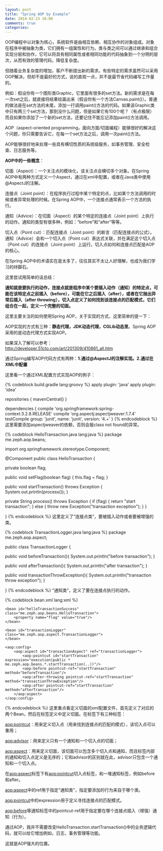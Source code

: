 ```yaml
---
layout: post
title: "Spring AOP by Example"
date: 2014-02-23 16:08
comments: true
categories: 
---
```

OOP编程中以对象为核心，系统软件是由相互依赖、相互协作的对象组成。对象在程序中被抽象为类，它们拥有一组属性和行为。类与类之间可以通过继承和组合实现分层和协作，它可以将具有相同属性或者相同功能的代码抽象到一个分明的层次，从而有效的管理代码，降低复杂度。

但随着业务复杂度的增加，客户不断提出新的需求。有些特定的需求虽然可以采用OOP解决，但却不是最好的方式，说的直观一点，并不是最节省代码编写工作量的。

例如：假设你有一个图形类Graphic，它里面有很多的set方法。新的需求是在每一次set之后，就直接将结果绘画出来（假设你有一个方法Canvas.paint()）。普通的做法是在set方法的末尾，添加一行调用paint()方法的代码。如果该Graphic类中只有两三个set方法，那到没什么问题，但是如果它有100个呢？（有点极限）而且如果你添加了一个新的set方法，还要记住不能忘记添加paint()方法调用。

AOP（aspect-oriented programming，面向方面/切面编程）能够很好的解决这个问题，你只需要告诉它，在每一个set方法之后，调用一次paint()方法。

AOP能够很好地来处理一些具有横切性质的系统级服务，如事务管理、安全检查、日志服务等。

**AOP中的一些概念**：

切面（Aspect）：一个关注点的模块化，该关注点会横切多个对象。在Spring AOP中有两种方式定义一个Aspect，通过在xml中配置，或者在Java类中使用@AspectJ的注解。

连接点（Joint point）：在程序执行过程中某个特定的点，比如某个方法调用的时候或者异常处理的时候。在Spring AOP中，一个连接点通常表示一个方法的执行。

通知（Advice）：在切面（Aspect）的某个特定的连接点（Joint point）上执行的动作。通知的类型有很多种，例如：“before”和“after”等等。

切入点（Point cut）：匹配连接点（Joint point）的断言（匹配连接点的公式）。通知（Advice）会和一个切入点（Point cut）表达式关联，并在满足这个切入点（Point cut）的连接点（Joint point）上运行。切入点如何和连接点匹配是AOP的核心。

在Spring AOP中的术语实在是太多了，往往其实不太让人好理解，也成为我们学习的绊脚石。

这里尝试用简单的话总结：

**通知就是要执行的动作，连接点就是程序中某个要插入动作（通知）的特定点，可能在该特定点之前插入（before），可能在它之后插入（after），或者在它抛出异常后插入（after throwing），切入点定义了如何找到该连接点的匹配模式，它们组合在一起，定义一个完整的切面。**

这里主要关注的如何使用Spring AOP，关于实现的方式，这里简单的提一下：

AOP实现的方式有三种：**静态代理，JDK动态代理，CGLib动态里**。Spring AOP采用的是动态代理方式实现AOP。

如果深入了解可以参考：http://developer.51cto.com/art/201309/410861_all.htm

通过Spring编写AOP代码方式有两种：**1.通过@AspectJ的注解实现。2.通过在XML中配置**

这里看一个通过XML配置方式实现AOP的例子：

{% codeblock build.gradle lang:groovy %}
apply plugin: 'java'
apply plugin: 'idea'

repositories {
 mavenCentral()
}

dependencies {
 compile 'org.springframework:spring-context:3.2.8.RELEASE'
 compile 'org.aspectj:aspectjweaver:1.7.4'
 testCompile group: 'junit', name: 'junit', version: '4.+'
}
{% endcodeblock %}
这里需要添加aspectjweaver的依赖，否则会报class not found的异常。

{% codeblock HelloTransaction.java lang:java %}
package me.zeph.aop.beans;

import org.springframework.stereotype.Component;

@Component
public class HelloTransaction {
	
   private boolean flag;
	
   public void setFlag(boolean flag) {
		this.flag = flag;
   }

   public void startTransaction() throws Exception {
		System.out.println(process());
   }

   private String process() throws Exception {
		if (flag) {
			return "start transaction";
		} else {
			throw new Exception("transaction exception");
		}
   }

}
{% endcodeblock %}
这里定义了“连接点类”，要被插入动作或者要被增强的类。

{% codeblock TransactionLogger.java lang:java %}
package me.zeph.aop.aspect;

public class TransactionLogger {

   public void beforeTransaction(){
		System.out.println("before transaction");
   }

   public void afterTransaction(){
		System.out.println("after transaction");
   }

   public void transactionThrowException(){
		System.out.println("transaction throw exception");
   }

}
{% endcodeblock %}
“通知类”，定义了要在连接点执行的动作。

{% codeblock bean.xml lang:xml %}
<?xml version="1.0" encoding="UTF-8"?>
<beans xmlns="http://www.springframework.org/schema/beans"
       xmlns:xsi="http://www.w3.org/2001/XMLSchema-instance"
       xmlns:aop="http://www.springframework.org/schema/aop"
       xsi:schemaLocation="
           http://www.springframework.org/schema/beans
           http://www.springframework.org/schema/beans/spring-beans-3.0.xsd
           http://www.springframework.org/schema/aop
           http://www.springframework.org/schema/aop/spring-aop-3.0.xsd">

   	<bean id="helloTransactionSuccess" class="me.zeph.aop.beans.HelloTransaction">
        <property name="flag" value="true"/>
    </bean>

   	<bean id="transactionLogger" class="me.zeph.aop.aspect.TransactionLogger">
    </bean>

   	<aop:config>
        <aop:aspect id="transactionAspect" ref="transactionLogger">
            <aop:pointcut id="startTransaction" expression="execution(public * me.zeph.aop.beans.*.startTransaction(..))"/>
            <aop:before pointcut-ref="startTransaction" method="beforeTransaction"/>
            <aop:after-throwing pointcut-ref="startTransaction" method="transactionThrowException"/>
            <aop:after pointcut-ref="startTransaction" method="afterTransaction"/>
        </aop:aspect>
    </aop:config>

</beans>
{% endcodeblock %}
这里重点看定义切面的xml配置文件，首先定义了对应的两个Bean，然后在<aop:config>标签定义中定义切面。在<aop:config>标签下有三种标签：

<aop:pointcut>：用来定义切入点（用来找到连接点的匹配的模式），该切入点可以重用； 

<aop:advisor>：用来定义只有一个通知和一个切入点的切面； 

<aop:aspect>：用来定义切面，该切面可以包含多个切入点和通知，而且标签内部的通知和切入点定义是无序的；它和advisor的区别就在此，advisor只包含一个通知和一个切入点。

在<aop:aspect>标签下有<aop:pointcut>切入点标签，和一堆通知标签，例如before和after。

<aop:aspect>中的ref用于指定“通知类”，指定要添加的行为来自于哪个类。

<aop:pointcut>中的expression用于定义寻找连接点的匹配模式。

<aop:before>等通知标签中的pointcut-ref用于指定要在哪个连接点插入（增强）通知（行为）。

通过AOP，我并不需要改变HelloTransaction.startTransaction()中的业务逻辑代码，就可以给它增加例如，日志，事务管理等功能。

这就是AOP强大的位置。
